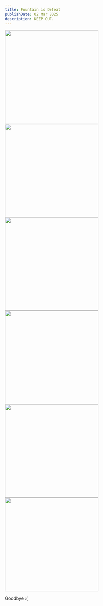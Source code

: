 ```yaml
---
title: Fountain is Defeat
publishDate: 02 Mar 2025
description: KEEP OUT.
---
```


<img src="/assets/blog/20250302/1.jpg" width="300" />
<img src="/assets/blog/20250302/2.jpg" width="300" />
<img src="/assets/blog/20250302/3.jpg" width="300" />
<img src="/assets/blog/20250302/4.jpg" width="300" />
<img src="/assets/blog/20250302/5.jpg" width="300" />
<img src="/assets/blog/20250302/6.jpg" width="300" />

Goodbye :(